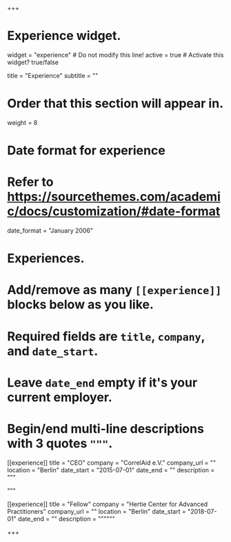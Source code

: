 +++
# Experience widget.
widget = "experience"  # Do not modify this line!
active = true  # Activate this widget? true/false

title = "Experience"
subtitle = ""

# Order that this section will appear in.
weight = 8

# Date format for experience
#   Refer to https://sourcethemes.com/academic/docs/customization/#date-format
date_format = "January 2006"

# Experiences.
#   Add/remove as many `[[experience]]` blocks below as you like.
#   Required fields are `title`, `company`, and `date_start`.
#   Leave `date_end` empty if it's your current employer.
#   Begin/end multi-line descriptions with 3 quotes `"""`.
[[experience]]
  title = "CEO"
  company = "CorrelAid e.V."
  company_url = ""
  location = "Berlin"
  date_start = "2015-07-01"
  date_end = ""
  description = """
 
  """

[[experience]]
  title = "Fellow"
  company = "Hertie Center for Advanced Practitioners"
  company_url = ""
  location = "Berlin"
  date_start = "2018-07-01"
  date_end = ""
  description = """"""

+++
